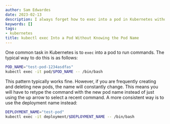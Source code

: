 ```yaml
---
author: Sam Edwardes
date: 2023-02-13
description: I always forget how to exec into a pod in Kubernetes without knowing the pod name. This is a quick reminder for myself.
keywords: []
tags:
- kubernetes
title: kubectl exec Into a Pod Without Knowing the Pod Name
---
```


One common task in Kubernetes is to `exec` into a pod to run commands. The typical way to do this is as follows:

```bash
POD_NAME="test-pod-1234asdfas"
kubectl exec -it pod/$POD_NAME -- /bin/bash
```

This pattern typically works fine. However, if you are frequently creating and deleting new pods, the name will constantly change. This means you will have to retype the command with the new pod name instead of just using the up arrow to select a recent command. A more consistent way is to use the deployment name instead:

```bash
DEPLOYMENT_NAME="test-pod"
kubectl exec -it deployment/$DEPLOYMENT_NAME -- /bin/bash
```

